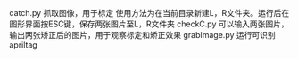 catch.py  抓取图像，用于标定 使用方法为在当前目录新建L，R文件夹。运行后在图形界面按ESC键，保存两张图片至L，R文件夹
checkC.py 可以输入两张图片，输出两张矫正后的图片，用于观察标定和矫正效果
grabImage.py 运行可识别apriltag